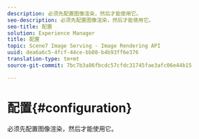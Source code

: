 ```yaml
---
description: 必须先配置图像渲染，然后才能使用它。
seo-description: 必须先配置图像渲染，然后才能使用它。
seo-title: 配置
solution: Experience Manager
title: 配置
topic: Scene7 Image Serving - Image Rendering API
uuid: dea6a6c5-4fcf-44ce-bb08-b4b93ff6e376
translation-type: tm+mt
source-git-commit: 7bc7b3a86fbcdc57cfdc31745fae3afc06e44b15

---
```



# 配置{#configuration}

必须先配置图像渲染，然后才能使用它。


